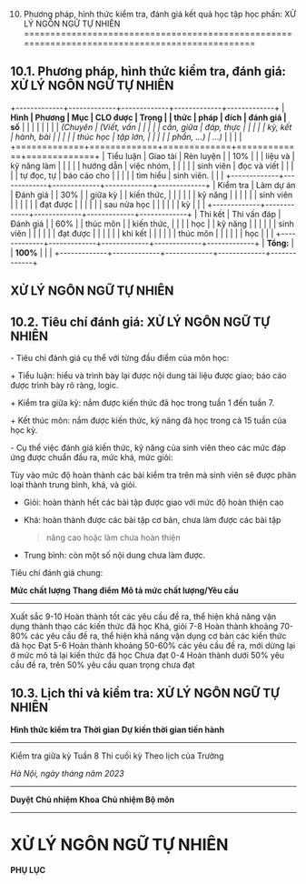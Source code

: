 10. Phương pháp, hình thức kiểm tra, đánh giá kết quả học tập học phần: XỬ LÝ NGÔN NGỮ TỰ NHIÊN
===============================================================================================

10.1. Phương pháp, hình thức kiểm tra, đánh giá: XỬ LÝ NGÔN NGỮ TỰ NHIÊN
------------------------------------------------------------------------

+-------------+-------------+-------------+-------------+-------------+
| **Hình      | **Phương    | **Mục       | **CLO được  | **Trọng     |
| thức**      | pháp**      | đích**      | đánh giá**  | số**        |
|             |             |             |             |             |
| *(Chuyên    | *(Viết, vấn |             |             |             |
| cần, giữa   | đáp, thực   |             |             |             |
| kỳ, kết     | hành, bài   |             |             |             |
| thúc học    | tập lớn,    |             |             |             |
| phần, ...)* | ...)*       |             |             |             |
+=============+=============+=============+=============+=============+
| Tiểu luận   | Giao tài    | Rèn luyện   |             | 10%         |
|             | liệu và     | kỹ năng làm |             |             |
|             | hướng dẫn   | việc nhóm,  |             |             |
|             | sinh viên   | đọc và viết |             |             |
|             | tự đọc, tự  | báo cáo cho |             |             |
|             | tìm hiểu    | sinh viên.  |             |             |
+-------------+-------------+-------------+-------------+-------------+
| Kiểm tra    | Làm dự án   | Đánh giá    |             | 30%         |
| giữa kỳ     |             | kiến thức,  |             |             |
|             |             | kỹ năng     |             |             |
|             |             | sinh viên   |             |             |
|             |             | đạt được    |             |             |
|             |             | sau nửa học |             |             |
|             |             | kỳ          |             |             |
+-------------+-------------+-------------+-------------+-------------+
| Thi kết     | Thi vấn đáp | Đánh giá    |             | 60%         |
| thúc môn    |             | kiến thức,  |             |             |
| học         |             | kỹ năng     |             |             |
|             |             | sinh viên   |             |             |
|             |             | đạt được    |             |             |
|             |             | khi kết     |             |             |
|             |             | thúc môn    |             |             |
|             |             | học         |             |             |
+-------------+-------------+-------------+-------------+-------------+
| **Tổng:**   |             | **100%**    |             |             |
+-------------+-------------+-------------+-------------+-------------+

 XỬ LÝ NGÔN NGỮ TỰ NHIÊN
-----------------------

10.2. Tiêu chí đánh giá: XỬ LÝ NGÔN NGỮ TỰ NHIÊN
------------------------------------------------

\- Tiêu chí đánh giá cụ thể với từng đầu điểm của môn học:

\+ Tiểu luận: hiểu và trình bày lại được nội dung tài liệu được giao;
báo cáo được trình bày rõ ràng, logic.

\+ Kiểm tra giữa kỳ: nắm được kiến thức đã học trong tuần 1 đến tuần 7.

\+ Kết thúc môn: nắm được kiến thức, kỹ năng đã học trong cả 15 tuần của
học kỳ.

\- Cụ thể việc đánh giá kiến thức, kỹ năng của sinh viên theo các mức
đáp ứng được chuẩn đầu ra, mức khá, mức giỏi:

Tùy vào mức độ hoàn thành các bài kiểm tra trên mà sinh viên sẽ được
phân loại thành trung bình, khá, và giỏi.

-   Giỏi: hoàn thành hết các bài tập được giao với mức độ hoàn thiện cao

-   Khá: hoàn thành được các bài tập cơ bản, chưa làm được các bài tập
    > nâng cao hoặc làm chưa hoàn thiện

-   Trung bình: còn một số nội dung chưa làm được.

Tiêu chí đánh giá chung:

  **Mức chất lượng**   **Thang điểm**   **Mô tả mức chất lượng/Yêu cầu**
  -------------------- ---------------- ----------------------------------------------------------------------------------------------------
  Xuất sắc             9-10             Hoàn thành tốt các yêu cầu đề ra, thể hiện khả năng vận dụng thành thạo các kiến thức đã học
  Khá, giỏi            7-8              Hoàn thành khoảng 70-80% các yêu cầu đề ra, thể hiện khả năng vận dụng cơ bản các kiến thức đã học
  Đạt                  5-6              Hoàn thành khoảng 50-60% các yêu cầu đề ra, mới dừng lại ở mức mô tả lại kiến thức đã học
  Chưa đạt             0-4              Hoàn thành dưới 50% yêu cầu đề ra, trên 50% yêu cầu quan trọng chưa đạt

10.3. Lịch thi và kiểm tra: XỬ LÝ NGÔN NGỮ TỰ NHIÊN
---------------------------------------------------

  **Hình thức kiểm tra**   **Thời gian**   **Dự kiến thời gian tiến hành**
  ------------------------ --------------- ---------------------------------
  Kiểm tra giữa kỳ                         Tuần 8
  Thi cuối kỳ                              Theo lịch của Trường

*Hà Nội, ngày tháng năm 2023*

  ----------- -------------------- ----------------------
  **Duyệt**   **Chủ nhiệm Khoa**   **Chủ nhiệm Bộ môn**
  ----------- -------------------- ----------------------

 XỬ LÝ NGÔN NGỮ TỰ NHIÊN
=======================

**PHỤ LỤC**
